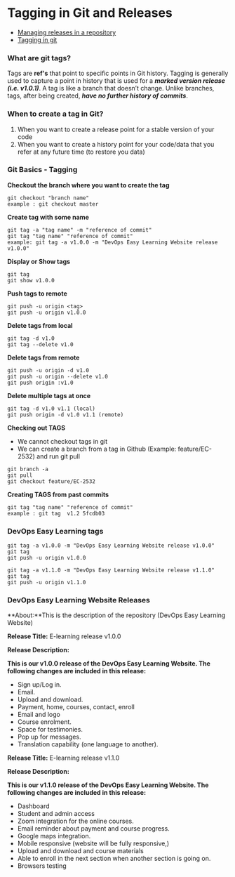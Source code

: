 
# Tagging in Git and Releases
- [Managing releases in a repository](https://docs.github.com/en/github/administering-a-repository/managing-releases-in-a-repository#creating-a-release)
- [Tagging in git](https://www.youtube.com/watch?v=govmXpDGLpo&list=PLrafTkhP5sZzKQd31XOslFxtrL2yBP2Yg&index=1)

### What are git tags?
Tags are **ref's** that point to specific points in Git history. Tagging is generally used to capture a point in history that is used for a ***marked version release (i.e. v1.0.1)***. A tag is like a branch that doesn’t change. Unlike branches, tags, after being created, ***have no further history of commits***. 

### When to create a tag in Git?
1. When you want to create a release point for a stable version of your code
2. When you want to create a history point for your code/data that you refer at any future time (to restore you data)

### Git Basics - Tagging
**Checkout the branch where you want to create the tag**
```
git checkout "branch name"
example : git checkout master
```

**Create tag with some name**
```
git tag -a "tag name" -m "reference of commit"
git tag "tag name" "reference of commit"
example: git tag -a v1.0.0 -m "DevOps Easy Learning Website release v1.0.0"
```

**Display or Show tags**
```
git tag
git show v1.0.0
```

**Push tags to remote**
```
git push -u origin <tag>
git push -u origin v1.0.0
```

**Delete tags from local**
```
git tag -d v1.0
git tag --delete v1.0
```

**Delete tags from remote**
```
git push -u origin -d v1.0
git push -u origin --delete v1.0
git push origin :v1.0
```

**Delete multiple tags at once**
```
git tag -d v1.0 v1.1 (local)
git push origin -d v1.0 v1.1 (remote)
```

**Checking out TAGS**
- We cannot checkout tags in git
- We can create a branch from a tag in Github (Example: feature/EC-2532) and run git pull
```
git branch -a
git pull
git checkout feature/EC-2532
```

**Creating TAGS from past commits**
```
git tag "tag name" "reference of commit"
example : git tag  v1.2 5fcdb03
```

### DevOps Easy Learning tags
```
git tag -a v1.0.0 -m "DevOps Easy Learning Website release v1.0.0"
git tag
git push -u origin v1.0.0
```

```
git tag -a v1.1.0 -m "DevOps Easy Learning Website release v1.1.0"
git tag
git push -u origin v1.1.0
```

### DevOps Easy Learning Website Releases

**About:**This is the description of the repository (DevOps Easy Learning Website)

**Release Title:** E-learning release v1.0.0

**Release Description:**

**This is our v1.0.0 release of the DevOps Easy Learning Website. The following changes are included in this release:**
- Sign up/Log in.
- Email.
- Upload and download.
- Payment, home, courses, contact, enroll
- Email and logo
- Course enrolment.
- Space for testimonies.
- Pop up for messages.
- Translation capability (one language to another).


**Release Title:** E-learning release v1.1.0

**Release Description:**

**This is our v1.1.0 release of the DevOps Easy Learning Website. The following changes are included in this release:**
- Dashboard
- Student and admin access
- Zoom integration for the online courses.
- Email reminder about payment and course progress.
- Google maps integration.
- Mobile responsive (website will be fully responsive,)
- Upload and download and course materials
- Able to enroll in the next section when another section is going on.
- Browsers testing




